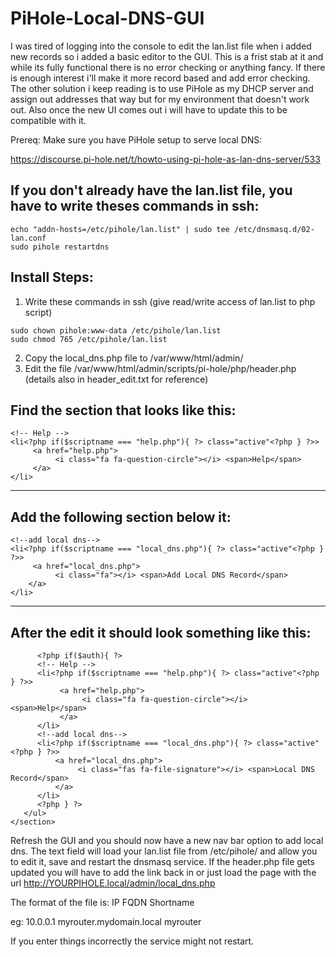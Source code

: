 # PiHole-Local-DNS-GUI
I was tired of logging into the console to edit the lan.list file when i added new records so i added a basic editor to the GUI. This is a frist stab at it and while its fully functional there is no error checking or anything fancy. If there is enough interest i'll make it more record based and add error checking. The other solution i keep reading is to use PiHole as my DHCP server and assign out addresses that way but for my environment that doesn't work out. Also once the new UI comes out i will have to update this to be compatible with it.

Prereq: Make sure you have PiHole setup to serve local DNS:

https://discourse.pi-hole.net/t/howto-using-pi-hole-as-lan-dns-server/533

## If you don't already have the **lan.list** file, you have to write theses commands in ssh:
```
echo "addn-hosts=/etc/pihole/lan.list" | sudo tee /etc/dnsmasq.d/02-lan.conf
sudo pihole restartdns
```

## Install Steps:

1) Write these commands in ssh (give read/write access of lan.list to php script)
```
sudo chown pihole:www-data /etc/pihole/lan.list
sudo chmod 765 /etc/pihole/lan.list
```

2) Copy the local_dns.php file to /var/www/html/admin/
3) Edit the file /var/www/html/admin/scripts/pi-hole/php/header.php (details also in header_edit.txt for reference)

Find the section that looks like this:
------------------------------------------------------------------------------
```
<!-- Help -->
<li<?php if($scriptname === "help.php"){ ?> class="active"<?php } ?>>
     <a href="help.php">
          <i class="fa fa-question-circle"></i> <span>Help</span>
     </a>
</li>
```
------------------------------------------------------------------------------

Add the following section below it:
------------------------------------------------------------------------------
```
<!--add local dns-->
<li<?php if($scriptname === "local_dns.php"){ ?> class="active"<?php } ?>>
     <a href="local_dns.php">
          <i class="fa"></i> <span>Add Local DNS Record</span>
    </a>
</li>
```
------------------------------------------------------------------------------

After the edit it should look something like this:
---
```
      <?php if($auth){ ?>
      <!-- Help -->
      <li<?php if($scriptname === "help.php"){ ?> class="active"<?php } ?>>
           <a href="help.php">
                <i class="fa fa-question-circle"></i> <span>Help</span>
           </a>
      </li>
      <!--add local dns-->
      <li<?php if($scriptname === "local_dns.php"){ ?> class="active"<?php } ?>>
          <a href="local_dns.php">
               <i class="fas fa-file-signature"></i> <span>Local DNS Record</span>
          </a>
      </li>
      <?php } ?>
   </ul>
</section>
```

Refresh the GUI and you should now have a new nav bar option to add local dns. The text field will load your lan.list file from 
/etc/pihole/ and allow you to edit it, save and restart the dnsmasq service. If the header.php file gets updated you will have to add the link back in or just load the page with the url 
http://YOURPIHOLE.local/admin/local_dns.php

The format of the file is:
IP FQDN Shortname

eg:
10.0.0.1 myrouter.mydomain.local myrouter

If you enter things incorrectly the service might not restart.

